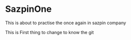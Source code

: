 # SazpinOne
This is about to practise the once again in sazpin company


This is First thing to change to know the git